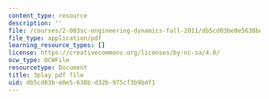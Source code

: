 ```yaml
---
content_type: resource
description: ''
file: /courses/2-003sc-engineering-dynamics-fall-2011/db5cd03be0e5638bd32b975cf3b9bdf1_zNCBDrnT05E.pdf
file_type: application/pdf
learning_resource_types: []
license: https://creativecommons.org/licenses/by-nc-sa/4.0/
ocw_type: OCWFile
resourcetype: Document
title: 3play pdf file
uid: db5cd03b-e0e5-638b-d32b-975cf3b9bdf1
---
```

